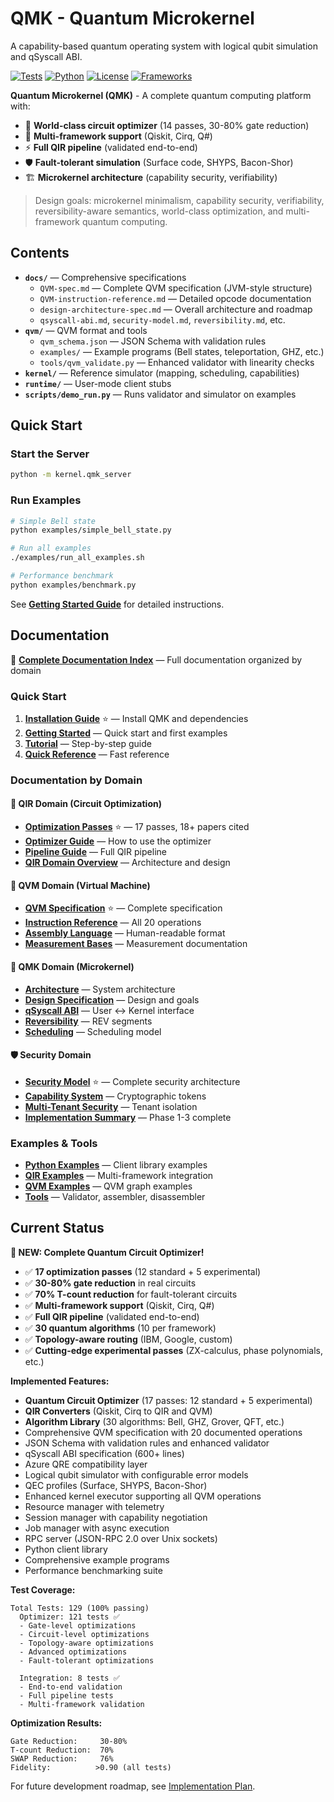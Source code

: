 # QMK - Quantum Microkernel

A capability-based quantum operating system with logical qubit simulation and qSyscall ABI.

[![Tests](https://img.shields.io/badge/tests-129%20passing-brightgreen)](tests/)
[![Python](https://img.shields.io/badge/python-3.9%2B-blue)](https://www.python.org/)
[![License](https://img.shields.io/badge/license-MIT-blue)](LICENSE)
[![Frameworks](https://img.shields.io/badge/frameworks-Qiskit%20%7C%20Cirq%20%7C%20Q%23-purple)](docs/INSTALLATION.md)

**Quantum Microkernel (QMK)** - A complete quantum computing platform with:
- 🎯 **World-class circuit optimizer** (14 passes, 30-80% gate reduction)
- 🔄 **Multi-framework support** (Qiskit, Cirq, Q#)
- ⚡ **Full QIR pipeline** (validated end-to-end)
- 🛡️ **Fault-tolerant simulation** (Surface code, SHYPS, Bacon-Shor)
- 🏗️ **Microkernel architecture** (capability security, verifiability)

> Design goals: microkernel minimalism, capability security, verifiability, reversibility-aware semantics,
> world-class optimization, and multi-framework quantum computing.

## Contents
- **`docs/`** — Comprehensive specifications
  - `QVM-spec.md` — Complete QVM specification (JVM-style structure)
  - `QVM-instruction-reference.md` — Detailed opcode documentation
  - `design-architecture-spec.md` — Overall architecture and roadmap
  - `qsyscall-abi.md`, `security-model.md`, `reversibility.md`, etc.
- **`qvm/`** — QVM format and tools
  - `qvm_schema.json` — JSON Schema with validation rules
  - `examples/` — Example programs (Bell states, teleportation, GHZ, etc.)
  - `tools/qvm_validate.py` — Enhanced validator with linearity checks
- **`kernel/`** — Reference simulator (mapping, scheduling, capabilities)
- **`runtime/`** — User-mode client stubs
- **`scripts/demo_run.py`** — Runs validator and simulator on examples

## Quick Start

### Start the Server
```bash
python -m kernel.qmk_server
```

### Run Examples
```bash
# Simple Bell state
python examples/simple_bell_state.py

# Run all examples
./examples/run_all_examples.sh

# Performance benchmark
python examples/benchmark.py
```

See **[Getting Started Guide](docs/GETTING_STARTED.md)** for detailed instructions.

## Documentation

📖 **[Complete Documentation Index](docs/INDEX.md)** — Full documentation organized by domain

### Quick Start

1. **[Installation Guide](docs/INSTALLATION.md)** ⭐ — Install QMK and dependencies
2. **[Getting Started](docs/GETTING_STARTED.md)** — Quick start and first examples
3. **[Tutorial](docs/TUTORIAL.md)** — Step-by-step guide
4. **[Quick Reference](docs/QUICK_REFERENCE.md)** — Fast reference

### Documentation by Domain

#### 🔷 QIR Domain (Circuit Optimization)
- **[Optimization Passes](docs/qir/QIR_OPTIMIZATION_PASSES.md)** ⭐ — 17 passes, 18+ papers cited
- **[Optimizer Guide](docs/qir/OPTIMIZER_GUIDE.md)** — How to use the optimizer
- **[Pipeline Guide](docs/qir/PIPELINE_GUIDE.md)** — Full QIR pipeline
- **[QIR Domain Overview](docs/qir/QIR_DOMAIN.md)** — Architecture and design

#### 🔶 QVM Domain (Virtual Machine)
- **[QVM Specification](docs/qvm/SPECIFICATION.md)** ⭐ — Complete specification
- **[Instruction Reference](docs/qvm/INSTRUCTION_REFERENCE.md)** — All 20 operations
- **[Assembly Language](docs/qvm/ASSEMBLY_LANGUAGE.md)** — Human-readable format
- **[Measurement Bases](docs/qvm/MEASUREMENT_BASES.md)** — Measurement documentation

#### 🔷 QMK Domain (Microkernel)
- **[Architecture](docs/qmk/ARCHITECTURE.md)** — System architecture
- **[Design Specification](docs/qmk/DESIGN_SPEC.md)** — Design and goals
- **[qSyscall ABI](docs/qmk/QSYSCALL_ABI.md)** — User ↔ Kernel interface
- **[Reversibility](docs/qmk/REVERSIBILITY.md)** — REV segments
- **[Scheduling](docs/qmk/SCHEDULING.md)** — Scheduling model

#### 🛡️ Security Domain
- **[Security Model](docs/security/SECURITY_MODEL.md)** ⭐ — Complete security architecture
- **[Capability System](docs/security/CAPABILITY_SYSTEM.md)** — Cryptographic tokens
- **[Multi-Tenant Security](docs/security/MULTI_TENANT_SECURITY.md)** — Tenant isolation
- **[Implementation Summary](docs/security/IMPLEMENTATION_SUMMARY.md)** — Phase 1-3 complete

### Examples & Tools

- **[Python Examples](examples/README.md)** — Client library examples
- **[QIR Examples](qir_examples/README.md)** — Multi-framework integration
- **[QVM Examples](qvm/examples/README.md)** — QVM graph examples
- **[Tools](qvm/tools/)** — Validator, assembler, disassembler

## Current Status

**🎉 NEW: Complete Quantum Circuit Optimizer!**
- ✅ **17 optimization passes** (12 standard + 5 experimental)
- ✅ **30-80% gate reduction** in real circuits
- ✅ **70% T-count reduction** for fault-tolerant circuits
- ✅ **Multi-framework support** (Qiskit, Cirq, Q#)
- ✅ **Full QIR pipeline** (validated end-to-end)
- ✅ **30 quantum algorithms** (10 per framework)
- ✅ **Topology-aware routing** (IBM, Google, custom)
- ✅ **Cutting-edge experimental passes** (ZX-calculus, phase polynomials, etc.)

**Implemented Features:**
- **Quantum Circuit Optimizer** (17 passes: 12 standard + 5 experimental)
- **QIR Converters** (Qiskit, Cirq to QIR and QVM)
- **Algorithm Library** (30 algorithms: Bell, GHZ, Grover, QFT, etc.)
- Comprehensive QVM specification with 20 documented operations
- JSON Schema with validation rules and enhanced validator
- qSyscall ABI specification (600+ lines)
- Azure QRE compatibility layer
- Logical qubit simulator with configurable error models
- QEC profiles (Surface, SHYPS, Bacon-Shor)
- Enhanced kernel executor supporting all QVM operations
- Resource manager with telemetry
- Session manager with capability negotiation
- Job manager with async execution
- RPC server (JSON-RPC 2.0 over Unix sockets)
- Python client library
- Comprehensive example programs
- Performance benchmarking suite

**Test Coverage:**
```
Total Tests: 129 (100% passing)
  Optimizer: 121 tests ✅
  - Gate-level optimizations
  - Circuit-level optimizations
  - Topology-aware optimizations
  - Advanced optimizations
  - Fault-tolerant optimizations
  
  Integration: 8 tests ✅
  - End-to-end validation
  - Full pipeline tests
  - Multi-framework validation
```

**Optimization Results:**
```
Gate Reduction:     30-80%
T-count Reduction:  70%
SWAP Reduction:     76%
Fidelity:          >0.90 (all tests)
```

For future development roadmap, see [Implementation Plan](docs/IMPLEMENTATION_PLAN.md).
